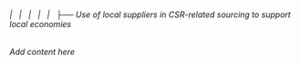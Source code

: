 ###### |   |   |   |   |   ├── Use of local suppliers in CSR-related sourcing to support local economies

*Add content here*